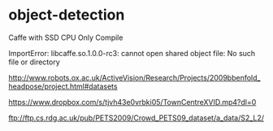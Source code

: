 # object-detection

Caffe with SSD CPU Only Compile 


ImportError: libcaffe.so.1.0.0-rc3: cannot open shared object file: No such file or directory



http://www.robots.ox.ac.uk/ActiveVision/Research/Projects/2009bbenfold_headpose/project.html#datasets

https://www.dropbox.com/s/tjvh43e0vrbki05/TownCentreXVID.mp4?dl=0


ftp://ftp.cs.rdg.ac.uk/pub/PETS2009/Crowd_PETS09_dataset/a_data/S2_L2/
